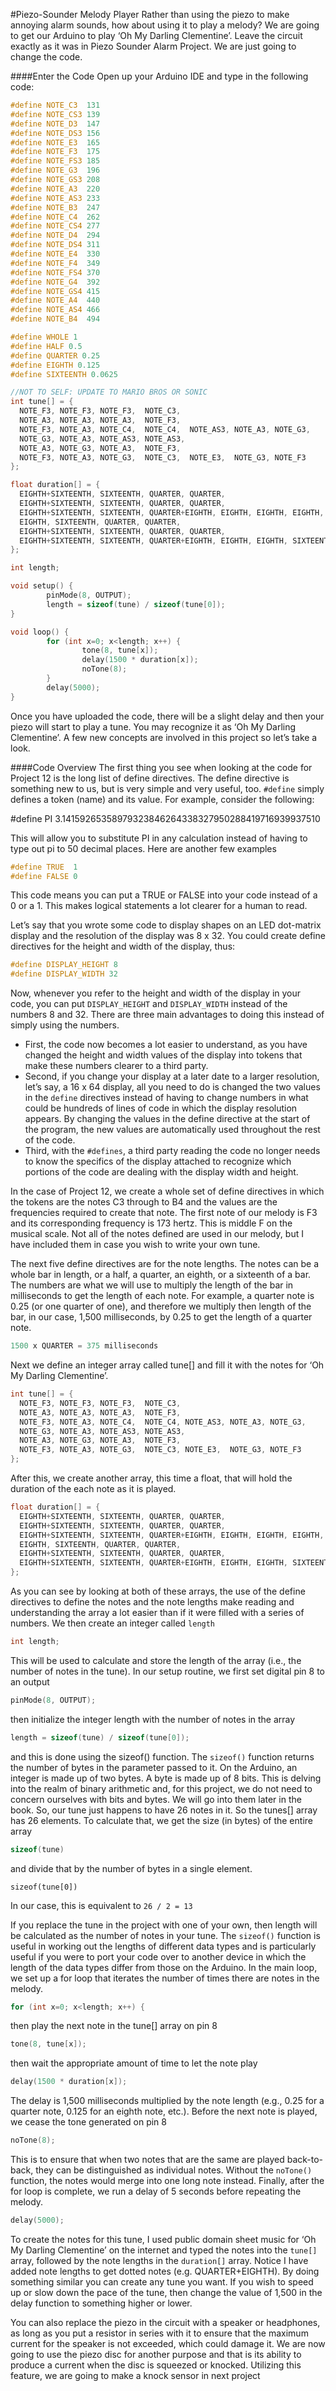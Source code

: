 #Piezo-Sounder Melody Player
Rather than using the piezo to make annoying alarm sounds, how about using it to play a melody? We are going to get our Arduino to play ‘Oh My Darling Clementine’. Leave the circuit exactly as it was in Piezo Sounder Alarm Project. We are just going to change the code.

####Enter the Code
Open up your Arduino IDE and type in the following code:

```c
#define NOTE_C3  131
#define NOTE_CS3 139
#define NOTE_D3  147
#define NOTE_DS3 156
#define NOTE_E3  165
#define NOTE_F3  175
#define NOTE_FS3 185
#define NOTE_G3  196
#define NOTE_GS3 208
#define NOTE_A3  220
#define NOTE_AS3 233
#define NOTE_B3  247
#define NOTE_C4  262
#define NOTE_CS4 277
#define NOTE_D4  294
#define NOTE_DS4 311
#define NOTE_E4  330
#define NOTE_F4  349
#define NOTE_FS4 370
#define NOTE_G4  392
#define NOTE_GS4 415
#define NOTE_A4  440
#define NOTE_AS4 466
#define NOTE_B4  494

#define WHOLE 1
#define HALF 0.5
#define QUARTER 0.25
#define EIGHTH 0.125
#define SIXTEENTH 0.0625

//NOT TO SELF: UPDATE TO MARIO BROS OR SONIC
int tune[] = {
  NOTE_F3, NOTE_F3, NOTE_F3,  NOTE_C3,
  NOTE_A3, NOTE_A3, NOTE_A3,  NOTE_F3,
  NOTE_F3, NOTE_A3, NOTE_C4,  NOTE_C4,  NOTE_AS3, NOTE_A3, NOTE_G3,
  NOTE_G3, NOTE_A3, NOTE_AS3, NOTE_AS3,
  NOTE_A3, NOTE_G3, NOTE_A3,  NOTE_F3,
  NOTE_F3, NOTE_A3, NOTE_G3,  NOTE_C3,  NOTE_E3,  NOTE_G3, NOTE_F3
};

float duration[] = {
  EIGHTH+SIXTEENTH, SIXTEENTH, QUARTER, QUARTER,
  EIGHTH+SIXTEENTH, SIXTEENTH, QUARTER, QUARTER,
  EIGHTH+SIXTEENTH, SIXTEENTH, QUARTER+EIGHTH, EIGHTH, EIGHTH, EIGHTH, HALF,
  EIGHTH, SIXTEENTH, QUARTER, QUARTER,
  EIGHTH+SIXTEENTH, SIXTEENTH, QUARTER, QUARTER,
  EIGHTH+SIXTEENTH, SIXTEENTH, QUARTER+EIGHTH, EIGHTH, EIGHTH, SIXTEENTH, HALF
};

int length;

void setup() {
        pinMode(8, OUTPUT);
        length = sizeof(tune) / sizeof(tune[0]);
}

void loop() {
        for (int x=0; x<length; x++) {
                tone(8, tune[x]);
                delay(1500 * duration[x]);
                noTone(8);
        }
        delay(5000);
}
```
Once you have uploaded the code, there will be a slight delay and then your piezo will start to play a tune. You may recognize it as ‘Oh My Darling Clementine’. A few new concepts are involved in this project so let’s take a look.

####Code Overview
The first thing you see when looking at the code for Project 12 is the long list of define directives. The define directive is something new to us, but is very simple and very useful, too. `#define` simply defines a token (name) and its value. For example, consider the following:

#define PI 3.14159265358979323846264338327950288419716939937510

This will allow you to substitute PI in any calculation instead of having to type out pi to 50 decimal places.
Here are another few examples

```c
#define TRUE  1  
#define FALSE 0
```

This code means you can put a TRUE or FALSE into your code instead of a 0 or a 1. This makes logical statements a lot clearer for a human to read.

Let’s say that you wrote some code to display shapes on an LED dot-matrix display and the resolution of the display was 8 x 32. You could create define directives for the height and width of the display, thus:

```c
#define DISPLAY_HEIGHT 8
#define DISPLAY_WIDTH 32
```

Now, whenever you refer to the height and width of the display in your code, you can put `DISPLAY_HEIGHT` and `DISPLAY_WIDTH` instead of the numbers 8 and 32.
There are three main advantages to doing this instead of simply using the numbers.

 - First, the code now becomes a lot easier to understand, as you have changed the height and width values of the display into tokens that make these numbers clearer to a third party.
 - Second, if you change your display at a later date to a larger resolution, let’s say, a 16 x 64 display, all you need to do is changed the two values in the `define` directives instead of having to change numbers in what could be hundreds of lines of code in which the display resolution appears. By changing the values in the define directive at the start of the program, the new values are automatically used throughout the rest of the code.
 - Third, with the `#defines`, a third party reading the code no longer needs to know the specifics of the display attached to recognize which portions of the code are dealing with the display width and height. 

In the case of Project 12, we create a whole set of define directives in which the tokens are the notes C3 through to B4 and the values are the frequencies required to create that note. The first note of our melody is F3 and its corresponding frequency is 173 hertz. This is middle F on the musical scale. Not all of the notes defined are used in our melody, but I have included them in case you wish to write your own tune.

The next five define directives are for the note lengths. The notes can be a whole bar in length, or a half, a quarter, an eighth, or a sixteenth of a bar. The numbers are what we will use to multiply the length of the bar in milliseconds to get the length of each note. For example, a quarter note is 0.25 (or one quarter of one), and therefore we multiply then length of the bar, in our case, 1,500 milliseconds, by 0.25 to get the length of a quarter note.

```c
1500 x QUARTER = 375 milliseconds
```

Next we define an integer array called tune[] and fill it with the notes for ‘Oh My Darling Clementine’.

```c
int tune[] = {
  NOTE_F3, NOTE_F3, NOTE_F3,  NOTE_C3,
  NOTE_A3, NOTE_A3, NOTE_A3,  NOTE_F3,
  NOTE_F3, NOTE_A3, NOTE_C4,  NOTE_C4, NOTE_AS3, NOTE_A3, NOTE_G3,
  NOTE_G3, NOTE_A3, NOTE_AS3, NOTE_AS3,
  NOTE_A3, NOTE_G3, NOTE_A3,  NOTE_F3,
  NOTE_F3, NOTE_A3, NOTE_G3,  NOTE_C3, NOTE_E3,  NOTE_G3, NOTE_F3
};
```
After this, we create another array, this time a float, that will hold the duration of the each note as it is played.
```c
float duration[] = {
  EIGHTH+SIXTEENTH, SIXTEENTH, QUARTER, QUARTER,
  EIGHTH+SIXTEENTH, SIXTEENTH, QUARTER, QUARTER,
  EIGHTH+SIXTEENTH, SIXTEENTH, QUARTER+EIGHTH, EIGHTH, EIGHTH, EIGHTH, HALF,
  EIGHTH, SIXTEENTH, QUARTER, QUARTER,
  EIGHTH+SIXTEENTH, SIXTEENTH, QUARTER, QUARTER,
  EIGHTH+SIXTEENTH, SIXTEENTH, QUARTER+EIGHTH, EIGHTH, EIGHTH, SIXTEENTH, HALF
};
```

As you can see by looking at both of these arrays, the use of the define directives to define the notes and the note lengths make reading and understanding the array a lot easier than if it were filled with a series of numbers. We then create an integer called `length`
```c
int length;
```

This will be used to calculate and store the length of the array (i.e., the number of notes in the tune).
In our setup routine, we first set digital pin 8 to an output

```c
pinMode(8, OUTPUT);
```
then initialize the integer length with the number of notes in the array
```c
length = sizeof(tune) / sizeof(tune[0]);
```
and this is done using the sizeof() function.
The `sizeof()` function returns the number of bytes in the parameter passed to it. On the Arduino, an integer is made up of two bytes. A byte is made up of 8 bits. This is delving into the realm of binary arithmetic and, for this project, we do not need to concern ourselves with bits and bytes. We will go into them later in the book.
So, our tune just happens to have 26 notes in it. So the tunes[] array has 26 elements. To calculate that, we get the size (in bytes) of the entire array
```c
sizeof(tune)
```
and divide that by the number of bytes in a single element.
```
sizeof(tune[0])
```
In our case, this is equivalent to
```26 / 2 = 13```

If you replace the tune in the project with one of your own, then length will be calculated as the number of notes in your tune.
The `sizeof()` function is useful in working out the lengths of different data types and is particularly useful if you were to port your code over to another device in which the length of the data types differ from those on the Arduino.
In the main loop, we set up a for loop that iterates the number of times there are notes in the melody.
```c
for (int x=0; x<length; x++) {
```
then play the next note in the tune[] array on pin 8
```c
tone(8, tune[x]);
```
then wait the appropriate amount of time to let the note play
```c
delay(1500 * duration[x]);
```
The delay is 1,500 milliseconds multiplied by the note length (e.g., 0.25 for a quarter note, 0.125 for an eighth note, etc.).
Before the next note is played, we cease the tone generated on pin 8
```c
noTone(8);
```
This is to ensure that when two notes that are the same are played back-to-back, they can be distinguished as individual notes. Without the `noTone()` function, the notes would merge into one long note instead.
Finally, after the for loop is complete, we run a delay of 5 seconds before repeating the melody.
```c
delay(5000);
```
To create the notes for this tune, I used public domain sheet music for ‘Oh My Darling Clementine’ on the internet and typed the notes into the `tune[]` array, followed by the note lengths in the `duration[]` array. Notice I have added note lengths to get dotted notes (e.g. QUARTER+EIGHTH). By doing something similar you can create any tune you want.
If you wish to speed up or slow down the pace of the tune, then change the value of 1,500 in the delay function to something higher or lower.

You can also replace the piezo in the circuit with a speaker or headphones, as long as you put a resistor in series with it to ensure that the maximum current for the speaker is not exceeded, which could damage it.
We are now going to use the piezo disc for another purpose and that is its ability to produce a current when the disc is squeezed or knocked. Utilizing this feature, we are going to make a knock sensor in next project
